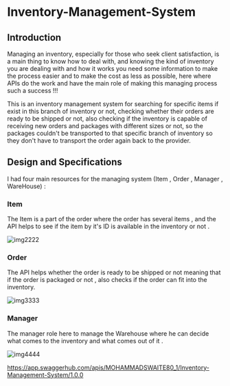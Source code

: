 # Inventory-Management-System

## Introduction
Managing an inventory, especially for those who seek client satisfaction, is a main thing to know how to deal with, and knowing the kind of inventory you are dealing with and how it works you need some information to make the process easier and to make the cost as less as possible, here where APIs do the work and have the main role of making this managing process such a success !!!

This is an inventory management system for searching for specific items if exist in this branch of inventory or not, checking whether their orders are ready to be shipped or not, also checking if the inventory is capable of receiving new orders and packages with different sizes or not, so the packages couldn't be transported to that specific branch of inventory so they don't have to transport the order again back to the provider.


## Design and Specifications 

I had four main resources for the managing system (Item , Order , Manager , WareHouse) :


### Item
The Item is a part of the order where the order has several items , and the API helps to see if the item by it's ID is available in the inventory or not .

![img2222](https://github.com/kevinhamood/Inventory-Management-System-/assets/54774286/73954657-8ef6-49ea-afac-cffd5e98f7e1)



### Order

The API helps whether the order is ready to be shipped or not meaning that if the order is packaged or not , also checks if the order can fit into the inventory.


![img3333](https://github.com/kevinhamood/Inventory-Management-System-/assets/54774286/4d8c2843-607b-42d6-8a45-a5ade3c07366)



### Manager

The manager role here to manage the Warehouse where he can decide what comes to the inventory and what comes out of it .

![img4444](https://github.com/kevinhamood/Inventory-Management-System-/assets/54774286/db56c93d-d5e7-43bc-8996-4b565847cdf6)


https://app.swaggerhub.com/apis/MOHAMMADSWAITE80_1/Inventory-Management-System/1.0.0
